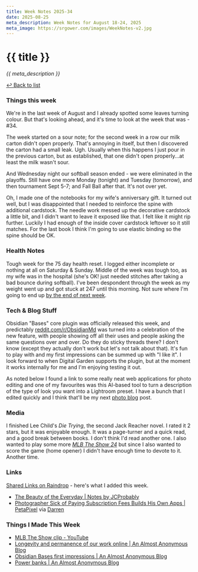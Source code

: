 ```yaml
---
title: Week Notes 2025-34
date: 2025-08-25
meta_description: Week Notes for August 18-24, 2025
meta_image: https://srgower.com/images/WeekNotes-v2.jpg
---
```


# {{ title }}

*{{ meta_description }}*

[↩ Back to list](/weeknotes/)

### Things this week 
We're in the last week of August and I already spotted some leaves turning colour. But that's looking ahead, and it's time to look at the week that was - #34. 

The week started on a sour note; for the second week in a row our milk carton didn't open properly. That's annoying in itself, but then I discovered the carton had a small leak. Ugh. Usually when this happens I just pour in the previous carton, but as established, that one didn't open properly...at least the milk wasn't sour. 

And Wednesday night our softball season ended - we were eliminated in the playoffs. Still have one more Monday (tonight) and Tuesday (tomorrow), and then tournament Sept 5-7; and Fall Ball after that. It's not over yet. 

Oh, I made one of the notebooks for my wife's anniversary gift. It turned out well, but I was disappointed that I needed to reinforce the spine with additional cardstock. The needle work messed up the decorative cardstock a little bit, and I didn't want to leave it exposed like that. I felt like it might rip further. Luckily I had enough of the inside cover cardstock leftover so it still matches. For the last book I think I'm going to use elastic binding so the spine should be OK. 
### Health Notes
Tough week for the 75 day health reset. I logged either incomplete or nothing at all on Saturday & Sunday. Middle of the week was tough too, as my wife was in the hospital (she's OK! just needed stitches after taking a bad bounce during softball). I've been despondent through the week as my weight went up and got stuck at 247 until this morning. Not sure where I'm going to end up [by the end of next week](https://lwgrs.cloud/countdown/).  
### Tech & Blog Stuff 
Obsidian "Bases" core plugin was officially released this week, and predictably [reddit.com/r/ObsidianMd](https://reddit.com/r/ObsidianMD) was turned into a celebration of the new feature, with people showing off all their uses and people asking the same questions over and over. Do they do sticky threads there? I don't know (except they actually don't work but let's not talk about that). It's fun to play with and my first impressions can be summed up with "I like it". I look forward to when Digital Garden supports the plugin, but at the moment it works internally for me and I'm enjoying testing it out. 

As noted below I found a link to some really neat web applications for photo editing and one of my favourites was this AI-based tool to turn a description of the type of look you want into a Lightroom preset. I have a bunch that I edited quickly and I think that'll be my next [photo blog](https://photos.srgower.com) post.
### Media 
I finished Lee Child's *Die Trying*, the second Jack Reacher novel. I rated it 2 stars, but it was enjoyable enough. It was a page-turner and a quick read, and a good break between books. I don't think I'd read another one. I also wanted to play some more *[MLB The Show 24](https://franchise.lwgrs.cloud)* but since I also wanted to score the game (home opener) I didn't have enough time to devote to it. Another time. 
### Links 
[Shared Links on Raindrop](https://raindrop.io/srgower/shared-links-56296964) - here's what I added this week. 
- [The Beauty of the Everyday | Notes by JCProbably](https://notes.jeddacp.com/the-beauty-of-the-everyday/)
- [Photographer Sick of Paying Subscription Fees Builds His Own Apps \| PetaPixel](https://petapixel.com/2025/08/22/photographer-sick-of-paying-subscription-fees-builds-his-own-apps/) via <a href="https://mstdn.ca/@darrenmorin" class="nametag">Darren</a>
### Things I Made This Week
- [MLB The Show clip - YouTube](https://youtu.be/ETruXDoqrGQ?si=zbSF6tqEOXeDhALU)
- [Longevity and permanence of our work online | An Almost Anonymous Blog](https://lwgrs.bearblog.dev/longevity-and-permanence/)
- [Obsidian Bases first impressions | An Almost Anonymous Blog](https://lwgrs.bearblog.dev/obsidian-bases-first-impressions/)
- [Power banks | An Almost Anonymous Blog](https://lwgrs.bearblog.dev/power-banks/)

